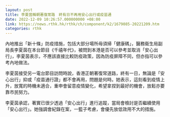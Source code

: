 ```yaml
---
layout: post
title: 李夏茵稱朝著復常路　終有日不再用安心出行或疫苗通
date: 2022-12-09 10:26:57.000000000 +08:00
link: https://news.rthk.hk/rthk/ch/component/k2/1679085-20221209.htm
categories: rthk
---
```


內地推出「新十條」防疫措施，包括大部分場所毋須掃「健康碼」，醫務衞生局副局長李夏茵在本台節目《千禧年代》，被問到本港是否可以參考並取消「安心出行」，李夏茵表示，不應該直接比較防疫政策，因為防疫屏障不同，但亦指可以參考內地做法。

李夏茵接受另一電台節目訪問時說，香港正朝著復常道路，終有一日，無論是「安心出行」抑或「疫苗通行證」都不會再用，問題是何時。她表示，這刻看到疫情上升，放寬的時機未適合，重申會留意疫情變化，希望拿捏到最好的機會，放鬆亦要靠市民努力。

李夏茵承認，著實已很少透過「安心出行」進行追蹤，當局會檢討是否繼續使用「安心出行」。她強調會紀錄在案，一籃子考慮，會優先放低效用不大的措施。
